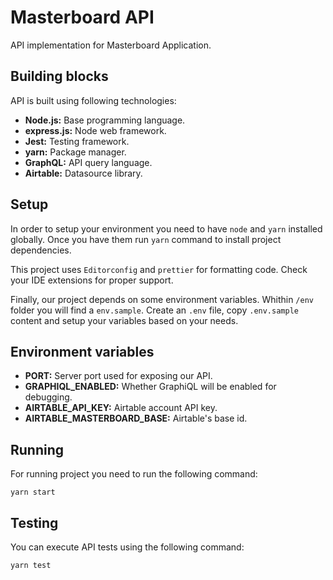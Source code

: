 # Masterboard API

API implementation for Masterboard Application.

## Building blocks

API is built using following technologies:

- **Node.js:** Base programming language.
- **express.js:** Node web framework.
- **Jest:** Testing framework.
- **yarn:** Package manager.
- **GraphQL:** API query language.
- **Airtable:** Datasource library.

## Setup

In order to setup your environment you need to have `node` and `yarn` installed globally. Once you have them run `yarn` command to install project dependencies.

This project uses `Editorconfig` and `prettier` for formatting code. Check your IDE extensions for proper support.

Finally, our project depends on some environment variables. Whithin `/env` folder you will find a `env.sample`. Create an `.env` file, copy `.env.sample` content and setup your variables based on your needs.

## Environment variables

- **PORT:** Server port used for exposing our API.
- **GRAPHIQL_ENABLED:** Whether GraphiQL will be enabled for debugging.
- **AIRTABLE_API_KEY:** Airtable account API key.
- **AIRTABLE_MASTERBOARD_BASE:** Airtable's base id.

## Running

For running project you need to run the following command:

```shell
yarn start
```

## Testing

You can execute API tests using the following command:

```shell
yarn test
```
